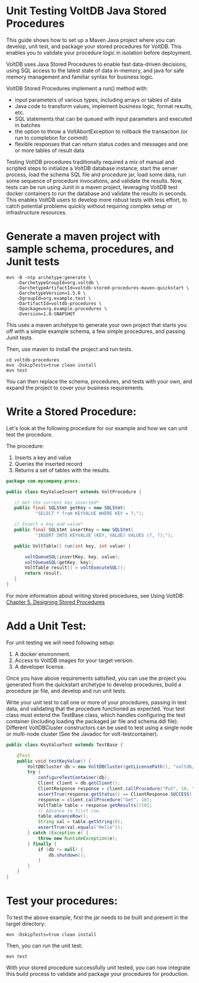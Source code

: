 # Unit Testing VoltDB Java Stored Procedures

This guide shows how to set up a Maven Java project where you can develop, unit test, and package your stored procedures for VoltDB. This enables you to validate your procedure logic in isolation before deployment.

VoltDB uses Java Stored Procedures to enable fast data-driven decisions, using SQL access to the latest state of data in-memory, and java for safe memory management and familiar syntax for business logic.

VoltDB Stored Procedures implement a run() method with:
- input parameters of various types, including arrays or tables of data
- Java code to transform values, implement business logic, format results, etc.
- SQL statements that can be queued with input parameters and executed in batches
- the option to throw a VoltAbortException to rollback the transaction (or run to completion for commit)
- flexible responses that can return status codes and messages and one or more tables of result data

Testing VoltDB procedures traditionally required a mix of manual and scripted steps to initialize a VoltDB database instance, start the server process, load the schema SQL file and procedure jar, load some data, run some sequence of procedure invocations, and validate the results. Now, tests can be run using Junit in a maven project, leveraging VoltDB test docker containers to run the database and validate the results in seconds. This enables VoltDB users to develop more robust tests with less effort, to catch potential problems quickly without requiring complex setup or infrastructure resources.



# Generate a maven project with sample schema, procedures, and Junit tests
```shell
mvn -B -ntp archetype:generate \
    -DarchetypeGroupId=org.voltdb \
    -DarchetypeArtifactId=voltdb-stored-procedures-maven-quickstart \
    -DarchetypeVersion=1.5.0 \
    -DgroupId=org.example.test \
    -DartifactId=voltdb-procedures \
    -Dpackage=org.example.procedures \
    -Dversion=1.0-SNAPSHOT
```
This uses a maven archetype to generate your own project that starts you off with a simple example schema, a few simple procedures, and passing Junit tests.

Then, use maven to install the project and run tests.

```shell
cd voltdb-procedures
mvn -DskipTests=true clean install
mvn test
```
You can then replace the schema, procedures, and tests with your own, and expand the project to cover your business requirements.

# Write a Stored Procedure:

Let's look at the following procedure for our example and how we can unit test the procedure.

The procedure:
1. Inserts a key and value
2. Queries the inserted record
3. Returns a set of tables with the results.

```java
package com.mycompany.procs;

public class KeyValueInsert extends VoltProcedure {

   // Get the current key inserted*  
   public final SQLStmt getKey = new SQLStmt(  
           "SELECT * from KEYVALUE WHERE KEY = ?;");

   // Insert a key and value*  
   public final SQLStmt insertKey = new SQLStmt(  
           "INSERT INTO KEYVALUE (KEY, VALUE) VALUES (?, ?);");

   public VoltTable[] run(int key, int value) {

       voltQueueSQL(insertKey, key, value);  
       voltQueueSQL(getKey, key);  
       VoltTable result[] = voltExecuteSQL();
       return result;  
   }  
}
```
For more information about writing stored procedures, see Using VoltDB: [Chapter 5. Designing Stored Procedures](https://docs.voltactivedata.com/UsingVoltDB/DesignProc.php)


# Add a Unit Test:

For unit testing we will need following setup:

1. A docker environment.
2. Access to VoltDB images for your target version.
3. A developer license.


Once you have above requirements satisfied, you can use the project you generated from the quickstart archetype to develop procedures, build a procedure jar file, and develop and run unit tests.

Write your unit test to call one or more of your procedures, passing in test data, and validating that the procedure functioned as expected. Your test class must extend the TestBase class, which handles configuring the test container (including loading the packaged jar file and schema.ddl file). Different VoltDBCluster constructors can be used to test using a single node or multi-node cluster (See the Javadoc for volt-testcontainer).

```java
public class KeyValueTest extends TestBase {

    @Test
    public void testKeyValue() {
        VoltDBCluster db = new VoltDBCluster(getLicensePath(), "voltdb/voltdb-enterprise:" + getImageVersion());
        try {
            configureTestContainer(db);
            Client client = db.getClient();
            ClientResponse response = client.callProcedure("Put", 10, "Hello");
            assertTrue(response.getStatus() == ClientResponse.SUCCESS);
            response = client.callProcedure("Get", 10);
            VoltTable table = response.getResults()[0];
            // Advance to first row
            table.advanceRow();
            String val = table.getString(0);
            assertTrue(val.equals("Hello"));
        } catch (Exception e) {
            throw new RuntimeException(e);
        } finally {
            if (db != null) {
                db.shutdown();
            }
        }
    }
}
```

# Test your procedures:

To test the above example, first the jar needs to be built and present in the target directory:
```shell
mvn -DskipTests=true clean install
```
Then, you can run the unit test:
```shell
mvn test
```

With your stored procedure successfully unit tested, you can now integrate this build process to validate and package your procedures for production. 
